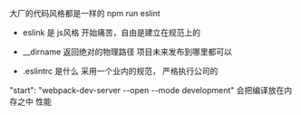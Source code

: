 大厂的代码风格都是一样的
npm run eslint
- eslink 是 js风格 开始痛苦，自由是建立在规范上的

- __dirname 返回绝对的物理路径
项目未来发布到哪里都可以
- .eslintrc 是什么 采用一个业内的规范， 严格执行公司的

"start": "webpack-dev-server --open --mode development"  会把编译放在内存之中  性能